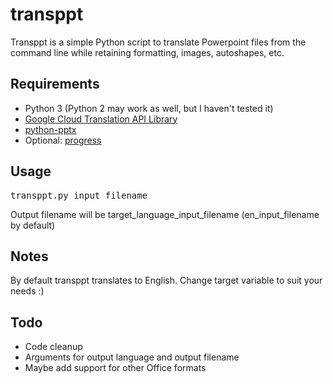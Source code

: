 # transppt
Transppt is a simple Python script to translate Powerpoint files from the command line while retaining formatting, images, autoshapes, etc.

## Requirements

* Python 3 (Python 2 may work as well, but I haven't tested it)
* [Google Cloud Translation API Library](https://cloud.google.com/translate/docs/reference/libraries#client-libraries-install-python)
* [python-pptx](https://pypi.python.org/pypi/python-pptx)
* Optional: [progress](https://pypi.python.org/pypi/progress)

## Usage
<pre>transppt.py input_filename</pre>

Output filename will be target_language_input_filename (en_input_filename by default)

## Notes
By default transppt translates to English. Change target variable to suit your needs :)

## Todo

* Code cleanup
* Arguments for output language and output filename
* Maybe add support for other Office formats
